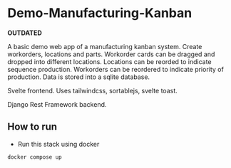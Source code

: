 # Demo-Manufacturing-Kanban

**OUTDATED**

A basic demo web app of a manufacturing kanban system. Create workorders, locations and parts. Workorder cards can be dragged and dropped into different locations. Locations can be reorded to indicate sequence production. Workorders can be reordered to indicate priority of production. Data is stored into a sqlite database.

Svelte frontend. Uses tailwindcss, sortablejs, svelte toast.

Django Rest Framework backend.

## How to run

- Run this stack using docker

```
docker compose up
```
